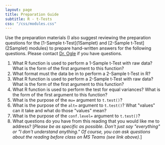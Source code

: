 ```yaml
---
layout: page
title: Preparation Guide
subtitle: R - t-Tests
css: "/css/modules.css"
---
```


<div class="alert alert-warning">
Use the preparation materials (I also suggest reviewing the preparation questions for the [1-Sample t-Test](1Samplet) and [2-Sample t-Test](2Samplet) modules) to prepare hand-written answers for the following questions. Please contact <a href="https://teams.microsoft.com/l/channel/19%3ad26a8cc37740458aaf93fe10815c9eb1%40thread.tacv2/Questions%2520-%2520Preparation%2520Guide?groupId=1c605bf3-86b9-4b57-8b0c-1753c67bf54a&tenantId=b70d8bab-80b6-4766-b5da-fcfdabdf71c7" target="_blank">Dr. Ogle</a> if you have questions.
</div>

1. What R function is used to perform a 1-Sample t-Test with raw data? What is the form of the first argument to this function?
1. What format must the data be in to perform a 2-Sample t-Test in R?
1. What R function is used to perform a 2-Sample t-Test with raw data? What is the form of the first argument to this function?
1. What R function is used to perform the test for equal variances? What is the form of the first argument to this function?
1. What is the purpose of the `mu=` argument to `t.test()`?
1. What is the purpose of the `alt=` argument to `t.test()`? What "values" can it take and what do those "values" mean?
1. What is the purpose of the `conf.level=` argument to `t.test()`?
1. What questions do you have from this reading that you would like me to address? [*Please be as specific as possible. Don't just say "everything" or "I don't understand anything." Of course, you can ask questions about the reading before class on MS Teams (see link above).*]
